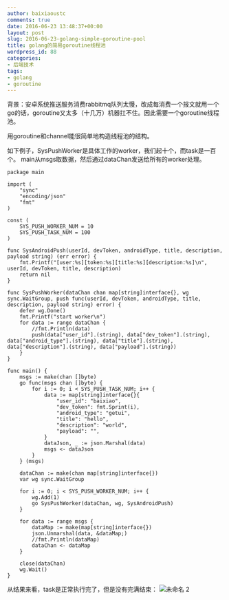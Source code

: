 ```yaml
---
author: baixiaoustc
comments: true
date: 2016-06-23 13:48:37+00:00
layout: post
slug: 2016-06-23-golang-simple-goroutine-pool
title: golang的简易goroutine线程池
wordpress_id: 88
categories:
- 后端技术
tags:
- golang
- goroutine
---
```


背景：安卓系统推送服务消费rabbitmq队列太慢，改成每消费一个报文就用一个go的话，goroutine又太多（十几万）机器扛不住。因此需要一个goroutine线程池。

用goroutine和channel能很简单地构造线程池的结构。

如下例子，SysPushWorker是具体工作的worker，我们起十个，而task是一百个。
main从msgs取数据，然后通过dataChan发送给所有的worker处理。

    
    package main
    
    import (
    	"sync"
    	"encoding/json"
    	"fmt"
    )
    
    const (
    	SYS_PUSH_WORKER_NUM = 10
    	SYS_PUSH_TASK_NUM = 100
    )
    
    func SysAndroidPush(userId, devToken, androidType, title, description, payload string) (err error) {
    	fmt.Printf("[user:%s][token:%s][title:%s][description:%s]\n", userId, devToken, title, description)
    	return nil
    }
    
    func SysPushWorker(dataChan chan map[string]interface{}, wg sync.WaitGroup, push func(userId, devToken, androidType, title, description, payload string) error) {
    	defer wg.Done()
    	fmt.Printf("start worker\n")
    	for data := range dataChan {
    		//fmt.Println(data)
    		push(data["user_id"].(string), data["dev_token"].(string), data["android_type"].(string), data["title"].(string), data["description"].(string), data["payload"].(string))
    	}
    }
    
    func main() {
    	msgs := make(chan []byte)
    	go func(msgs chan []byte) {
    		for i := 0; i < SYS_PUSH_TASK_NUM; i++ {
    			data := map[string]interface{}{
    				"user_id": "baixiao",
    				"dev_token": fmt.Sprint(i),
    				"android_type": "getui",
    				"title": "hello",
    				"description": "world",
    				"payload": "",
    			}
    			dataJson, _ := json.Marshal(data)
    			msgs <- dataJson
    		}
    	} (msgs)
    
    	dataChan := make(chan map[string]interface{})
    	var wg sync.WaitGroup
    
    	for i := 0; i < SYS_PUSH_WORKER_NUM; i++ {
    		wg.Add(1)
    		go SysPushWorker(dataChan, wg, SysAndroidPush)
    	}
    
    	for data := range msgs {
    		dataMap := make(map[string]interface{})
    		json.Unmarshal(data, &dataMap;)
    		//fmt.Println(dataMap)
    		dataChan <- dataMap
    	}
    
    	close(dataChan)
    	wg.Wait()
    }
    


从结果来看，task是正常执行完了，但是没有完满结束：
![未命名 2](http://baixiaoustc.com/wordpress/wp-content/uploads/2016/06/未命名-2-1.png)

